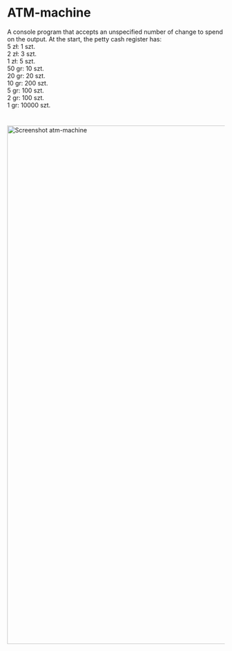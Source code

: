 # ATM-machine
A console program that accepts an unspecified number of change to spend on the output. At the start, the petty cash register has:<br>
5 zł: 1 szt.<br>
2 zł: 3 szt.<br>
1 zł: 5 szt.<br>
50 gr: 10 szt.<br>
20 gr: 20 szt. <br>
10 gr: 200 szt. <br>
5 gr: 100 szt. <br>
2 gr: 100 szt.<br>
1 gr: 10000 szt.<br>
#
<img width="1203" alt="Screenshot atm-machine" src="https://github.com/aliakseibrown/atm-machine/assets/67626128/4380988c-9998-4337-803a-c9bdb13dd3a1">
